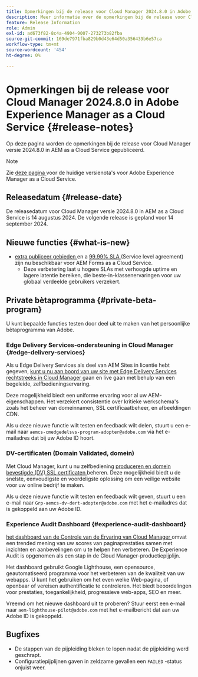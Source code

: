 ```yaml
---
title: Opmerkingen bij de release voor Cloud Manager 2024.8.0 in Adobe Experience Manager as a Cloud Service
description: Meer informatie over de opmerkingen bij de release voor Cloud Manager 2024.8.0 in AEM as a Cloud Service.
feature: Release Information
role: Admin
exl-id: ad673f82-8c4a-4904-9007-273273b82fba
source-git-commit: 169de7971fba829b0d43e64d50a356439b6e57ca
workflow-type: tm+mt
source-wordcount: '454'
ht-degree: 0%

---
```


# Opmerkingen bij de release voor Cloud Manager 2024.8.0 in Adobe Experience Manager as a Cloud Service {#release-notes}

Op deze pagina worden de opmerkingen bij de release voor Cloud Manager versie 2024.8.0 in AEM as a Cloud Service gepubliceerd.

>[!NOTE]
>
>Zie [ deze pagina ](/help/release-notes/release-notes-cloud/release-notes-current.md) voor de huidige versienota&#39;s voor Adobe Experience Manager as a Cloud Service.

## Releasedatum {#release-date}

De releasedatum voor Cloud Manager versie 2024.8.0 in AEM as a Cloud Service is 14 augustus 2024. De volgende release is gepland voor 14 september 2024.

## Nieuwe functies {#what-is-new}

* [ extra publiceer gebieden ](/help/operations/additional-publish-regions.md) en a [ 99.99% SLA ](/help/implementing/cloud-manager/getting-access-to-aem-in-cloud/creating-production-programs.md#sla) (Service level agreement) zijn nu beschikbaar voor AEM Forms as a Cloud Service.
   * Deze verbetering laat u hogere SLAs met verhoogde uptime en lagere latentie bereiken, die beste-in-klassenervaringen voor uw globaal verdeelde gebruikers verzekert.

## Private bètaprogramma {#private-beta-program}

U kunt bepaalde functies testen door deel uit te maken van het persoonlijke bètaprogramma van Adobe.

### Edge Delivery Services-ondersteuning in Cloud Manager {#edge-delivery-services}

Als u Edge Delivery Services als deel van AEM Sites in licentie hebt gegeven, [ kunt u nu aan boord van uw site met Edge Delivery Services rechtstreeks in Cloud Manager ](/help/implementing/cloud-manager/edge-delivery/introduction-to-edge-delivery-services.md) gaan en live gaan met behulp van een begeleide, zelfbedieningservaring.

Deze mogelijkheid biedt een uniforme ervaring voor al uw AEM-eigenschappen. Het verzekert consistentie over kritieke werkschema&#39;s zoals het beheer van domeinnamen, SSL certificaatbeheer, en afbeeldingen CDN.

Als u deze nieuwe functie wilt testen en feedback wilt delen, stuurt u een e-mail naar `aemcs-cmedgedelsvs-program-adopter@adobe.com` via het e-mailadres dat bij uw Adobe ID hoort.

### DV-certificaten (Domain Validated, domein)

Met Cloud Manager, kunt u nu zelfbediening [ produceren en domein bevestigde (DV) SSL certificaten ](/help/implementing/cloud-manager/managing-ssl-certifications/add-ssl-certificate.md) beheren. Deze mogelijkheid biedt u de snelste, eenvoudigste en voordeligste oplossing om een veilige website voor uw online bedrijf te maken.

Als u deze nieuwe functie wilt testen en feedback wilt geven, stuurt u een e-mail naar `Grp-aemcs-dv-dert-adopter@adobe.com` met het e-mailadres dat is gekoppeld aan uw Adobe ID.

### Experience Audit Dashboard {#experience-audit-dashboard}

[ het dashboard van de Controle van de Ervaring van Cloud Manager ](/help/implementing/cloud-manager/experience-audit-dashboard.md) omvat een trended mening van uw scores van paginaprestaties samen met inzichten en aanbevelingen om u te helpen hen verbeteren. De Experience Audit is opgenomen als een stap in de Cloud Manager-productiepijplijn.

Het dashboard gebruikt Google Lighthouse, een opensource, geautomatiseerd programma voor het verbeteren van de kwaliteit van uw webapps. U kunt het gebruiken om het even welke Web-pagina, of openbaar of vereisen authentificatie te controleren. Het biedt beoordelingen voor prestaties, toegankelijkheid, progressieve web-apps, SEO en meer.

Vreemd om het nieuwe dashboard uit te proberen? Stuur eerst een e-mail naar `aem-lighthouse-pilot@adobe.com` met het e-mailbericht dat aan uw Adobe ID is gekoppeld.

## Bugfixes

* De stappen van de pijpleiding bleken te lopen nadat de pijpleiding werd geschrapt.
* Configuratiepijplijnen gaven in zeldzame gevallen een `FAILED` -status onjuist weer.

